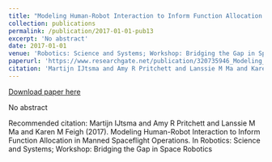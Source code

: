 ```yaml
---
title: "Modeling Human-Robot Interaction to Inform Function Allocation in Manned Spaceflight Operations"
collection: publications
permalink: /publication/2017-01-01-pub13
excerpt: 'No abstract'
date: 2017-01-01
venue: 'Robotics: Science and Systems; Workshop: Bridging the Gap in Space Robotics'
paperurl: 'https://www.researchgate.net/publication/320735946_Modeling_Human-Robot_Interaction_to_Inform_Function_Allocation_in_Manned_Spaceflight_Operations'
citation: 'Martijn IJtsma and Amy R Pritchett and Lanssie M Ma and Karen M Feigh (2017). Modeling Human-Robot Interaction to Inform Function Allocation in Manned Spaceflight Operations. In Robotics: Science and Systems; Workshop: Bridging the Gap in Space Robotics'
---
```


<a href='https://www.researchgate.net/publication/320735946_Modeling_Human-Robot_Interaction_to_Inform_Function_Allocation_in_Manned_Spaceflight_Operations'>Download paper here</a>

No abstract

Recommended citation: Martijn IJtsma and Amy R Pritchett and Lanssie M Ma and Karen M Feigh (2017). Modeling Human-Robot Interaction to Inform Function Allocation in Manned Spaceflight Operations. In Robotics: Science and Systems; Workshop: Bridging the Gap in Space Robotics